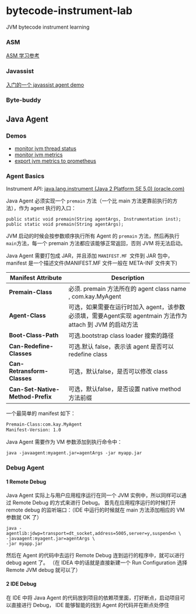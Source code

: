 # bytecode-instrument-lab

JVM bytecode instrument learning 

### ASM

[ASM 学习参考](./docs/asm.md)

### Javassist

[入门的一个 javassist agent demo](./java-agent-01/Readme.md)

### Byte-buddy


## Java Agent 

### Demos
- [monitor jvm thread status](./java-agent-02/Readme.md)
- [monitor jvm metrics](./java-agent-03/Readme.md)
- [export jvm metrics to prometheus](./java-agent-04/Readme.md)

### Agent Basics

Instrument API: [java.lang.instrument (Java 2 Platform SE 5.0) (oracle.com)](https://docs.oracle.com/javase/1.5.0/docs/api/java/lang/instrument/package-summary.html)

Java Agent 必须实现一个 `premain` 方法（一个比 main 方法更靠前执行的方法），作为 agent 执行的入口：

```shell
public static void premain(String agentArgs, Instrumentation inst);
public static void premain(String agentArgs);
```

JVM 启动的时候会按参数顺序执行所有 Agent 的 `premain` 方法，然后再执行 `main`方法，每一个 premain 方法都应该能够正常返回，否则 JVM 将无法启动。

Java Agent 需要打包成 JAR，并且添加 `MANIFEST.MF `文件到 JAR 包中，manifest 是一个描述文件(MANIFEST.MF 文件一般在 META-INF 文件夹下)

| **Manifest Attribute**           | Description                                                  |
| -------------------------------- | ------------------------------------------------------------ |
| **Premain-Class**                | 必须. premain 方法所在的 agent class name , com.kay.MyAgent  |
| **Agent-Class**                  | 可选，如果需要在运行时加入 agent，该参数必须填，需要Agent实现 agentmain 方法作为 attach 到 JVM 的启动方法 |
| **Boot-Class-Path**              | 可选.bootstrap class loader 搜索的路径                       |
| **Can-Redefine-Classes**         | 可选.默认 false，表示该 agent 是否可以 redefine class        |
| **Can-Retransform-Classes**      | 可选，默认false，是否可以修改 class                          |
| **Can-Set-Native-Method-Prefix** | 可选，默认false，是否设置 native method 方法前缀             |

一个最简单的 manifest 如下：

```tex
Premain-Class:com.kay.MyAgent
Manifest-Version: 1.0
```

Java Agent 需要作为 VM 参数添加到执行命令中：

```shell
java -javaagent:myagent.jar=agentArgs -jar myapp.jar
```

### Debug Agent

#### 1 Remote Debug
Java Agent 实际上与用户应用程序运行在同一个 JVM 实例中，所以同样可以通过 Remote Debug 的方式来进行 Debug。
首先在应用程序运行的时候打开 remote debug 的监听端口：（IDE 中运行的时候就在 main 方法添加相应的 VM 参数就 OK 了）
```shell
java -agentlib:jdwp=transport=dt_socket,address=5005,server=y,suspend=n \
-javaagent:myagent.jar=agentArgs \
-jar myapp.jar
```
然后在 Agent 的代码中去运行 Remote Debug 连到运行的程序中，就可以进行 debug agent 了。
（在 IDEA 中的话就是直接新建一个 Run Configuration 选择 Remote JVM debug 就可以了）

#### 2 IDE Debug

在 IDE 中将 Java Agent 的代码放到项目的依赖项里面，打好断点，启动项目可以直接进行 Debug， IDE 能够智能的找到 Agent 的代码并在断点处停住